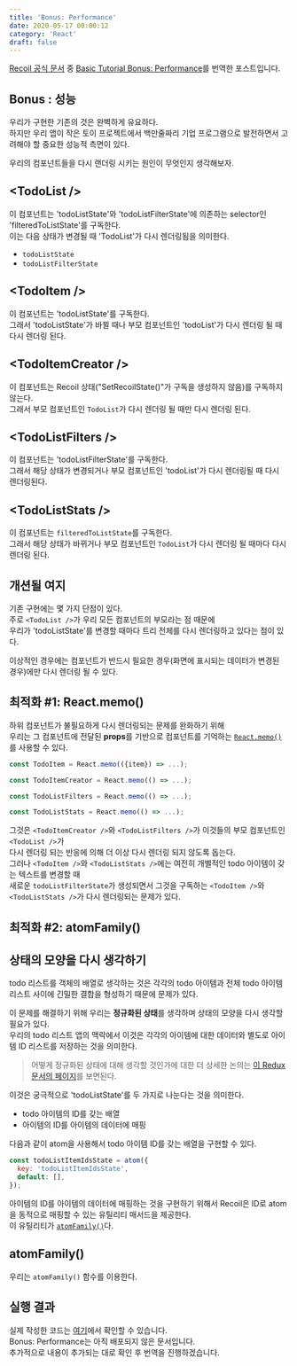 ```yaml
---
title: 'Bonus: Performance'
date: 2020-05-17 00:00:12
category: 'React'
draft: false
---
```


[Recoil 공식 문서](https://recoiljs.org/) 중 [Basic Tutorial Bonus: Performance]()를 번역한 포스트입니다.<br/>

## Bonus : 성능

우리가 구현한 기존의 것은 완벽하게 유요하다.<br/>
하지만 우리 앱이 작은 토이 프로젝트에서 백만줄짜리 기업 프로그램으로 발전하면서 고려해야 할 중요한 성능적 측면이 있다.<br/>

우리의 컴포넌트들을 다시 랜더링 시키는 원인이 무엇인지 생각해보자.<br/>

## \<TodoList />

이 컴포넌트는 'todoListState'와 'todoListFilterState'에 의존하는 selector인 'filteredToListState'를 구독한다.<br/>
이는 다음 상태가 변경될 때 'TodoList'가 다시 렌더링됨을 의미한다.<br/>

- `todoListState`
- `todoListFilterState`

## \<TodoItem />

이 컴포넌트는 'todoListState'를 구독한다.<br/>
그래서 'todoListState'가 바뀔 때나 부모 컴포넌트인 'todoList'가 다시 렌더링 될 때 다시 렌더링 된다.<br/>

## \<TodoItemCreator />

이 컴포넌트는 Recoil 상태("SetRecoilState()"가 구독을 생성하지 않음)를 구독하지 않는다.<br/> 
그래서 부모 컴포넌트인 `TodoList`가 다시 렌더링 될 때만 다시 렌더링 된다.<br/>

## \<TodoListFilters />

이 컴포넌트는 'todoListFilterState'를 구독한다.<br/>
그래서 해당 상태가 변경되거나 부모 컴포넌트인 'todoList'가 다시 렌더링될 때 다시 렌더링된다.<br/>

## \<TodoListStats />

이 컴포넌트는 `filteredToListState`를 구독한다.<br/>
그래서 해당 상태가 바뀌거나 부모 컴포넌트인 `TodoList`가 다시 렌더링 될 때마다 다시 렌더링 된다.<br/>

## 개션될 여지

기존 구현에는 몇 가지 단점이 있다.<br/>
주로 `<TodoList />`가 우리 모든 컴포넌트의 부모라는 점 때문에<br/>
우리가 'todoListState'를 변경할 때마다 트리 전체를 다시 렌더링하고 있다는 점이 있다.<br/>

이상적인 경우에는 컴포넌트가 반드시 필요한 경우(화면에 표시되는 데이터가 변경된 경우)에만 다시 렌더링 될 수 있다.<br/>

## 최적화 #1: React.memo()

하위 컴포넌트가 불필요하게 다시 렌더링되는 문제를 완화하기 위해<br/>
우리는 그 컴포넌트에 전달된 **props**를 기반으로 컴포넌트를 기억하는 [`React.memo()`](https://reactjs.org/docs/react-api.html#reactmemo)를 사용할 수 있다.

```js
const TodoItem = React.memo(({item}) => ...);

const TodoItemCreator = React.memo(() => ...);

const TodoListFilters = React.memo(() => ...);

const TodoListStats = React.memo(() => ...);
```

그것은 `<TodoItemCreator />`와 `<TodoListFilters />`가 이것들의 부모 컴포넌트인 `<TodoList />`가<br/>
다시 렌더링 되는 반응에 의해 더 이상 다시 렌더링 되지 않도록 돕는다.<br/>
그러나  `<TodoItem />`와 `<TodoListStats />`에는 여전히 개별적인 todo 아이템이 갖는 텍스트를 변경할 때<br/>
새로운 `todoListFilterState`가 생성되면서 그것을 구독하는 `<TodoItem />`와  `<TodoListStats />`가 다시 렌더링되는 문제가 있다.<br/>

## 최적화 #2: atomFamily()

## 상태의 모양을 다시 생각하기

todo 리스트를 객체의 배열로 생각하는 것은 각각의 todo 아이템과 전체 todo 아이템 리스트 사이에 긴밀한 결합을 형성하기 때문에 문제가 있다.<br/>

이 문제를 해결하기 위해 우리는 **정규화된 상태**를 생각하며 상태의 모양을 다시 생각할 필요가 있다.<br/>
우리의 todo 리스트 앱의 맥락에서 이것은 각각의 아이템에 대한 데이터와 별도로 아이템 ID 리스트를 저장하는 것을 의미한다.<br/>

> 어떻게 정규화된 상태에 대해 생각할 것인가에 대한 더 상세한 논의는 [이 Redux 문서의 페이지](https://redux.js.org/recipes/structuring-reducers/normalizing-state-shape)를 보면된다.

이것은 궁극적으로 'todoListState'를 두 가지로 나눈다는 것을 의미한다.<br/>

- todo 아이템의 ID를 갖는 배열
- 아이템의 ID를 아이템의 데이터에 매핑

다음과 같이 atom을 사용해서 todo 아이템 ID를 갖는 배열을 구현할 수 있다.<br/>

```javascript
const todoListItemIdsState = atom({
  key: 'todoListItemIdsState',
  default: [],
});
```

아이템의 ID를 아이템의 데이터에 매핑하는 것을 구현하기 위해서 Recoil은 ID로 atom을 동적으로 매핑할 수 있는 유틸리티 매서드을 제공한다.<br/>
이 유틸리티가 [`atomFamily()`](https://recoiljs.org/docs/api-reference/utils/atomFamily)다.<br/>

## atomFamily()

우리는 `atomFamily()` 함수를 이용한다.


## 실행 결과

실제 작성한 코드는 [여기](https://github.com/alstn2468/Recoil_Tutorial/tree/master/BasicTutorial)에서 확인할 수 있습니다.<br/>
Bonus: Performance는 아직 배포되지 않은 문서입니다.<br/>
추가적으로 내용이 추가되는 대로 확인 후 번역을 진행하겠습니다.<br/>